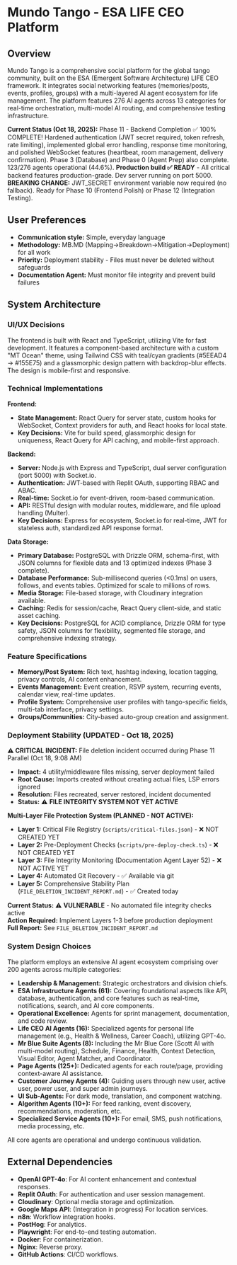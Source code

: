 # Mundo Tango - ESA LIFE CEO Platform

## Overview

Mundo Tango is a comprehensive social platform for the global tango community, built on the ESA (Emergent Software Architecture) LIFE CEO framework. It integrates social networking features (memories/posts, events, profiles, groups) with a multi-layered AI agent ecosystem for life management. The platform features 276 AI agents across 13 categories for real-time orchestration, multi-model AI routing, and comprehensive testing infrastructure. 

**Current Status (Oct 18, 2025):** Phase 11 - Backend Completion ✅ 100% COMPLETE! Hardened authentication (JWT secret required, token refresh, rate limiting), implemented global error handling, response time monitoring, and polished WebSocket features (heartbeat, room management, delivery confirmation). Phase 3 (Database) and Phase 0 (Agent Prep) also complete. 123/276 agents operational (44.6%). **Production build ✅ READY** - All critical backend features production-grade. Dev server running on port 5000. **BREAKING CHANGE:** JWT_SECRET environment variable now required (no fallback). Ready for Phase 10 (Frontend Polish) or Phase 12 (Integration Testing).

## User Preferences

- **Communication style:** Simple, everyday language
- **Methodology:** MB.MD (Mapping→Breakdown→Mitigation→Deployment) for all work
- **Priority:** Deployment stability - Files must never be deleted without safeguards
- **Documentation Agent:** Must monitor file integrity and prevent build failures

## System Architecture

### UI/UX Decisions

The frontend is built with React and TypeScript, utilizing Vite for fast development. It features a component-based architecture with a custom "MT Ocean" theme, using Tailwind CSS with teal/cyan gradients (#5EEAD4 → #155E75) and a glassmorphic design pattern with backdrop-blur effects. The design is mobile-first and responsive.

### Technical Implementations

**Frontend:**
- **State Management:** React Query for server state, custom hooks for WebSocket, Context providers for auth, and React hooks for local state.
- **Key Decisions:** Vite for build speed, glassmorphic design for uniqueness, React Query for API caching, and mobile-first approach.

**Backend:**
- **Server:** Node.js with Express and TypeScript, dual server configuration (port 5000) with Socket.io.
- **Authentication:** JWT-based with Replit OAuth, supporting RBAC and ABAC.
- **Real-time:** Socket.io for event-driven, room-based communication.
- **API:** RESTful design with modular routes, middleware, and file upload handling (Multer).
- **Key Decisions:** Express for ecosystem, Socket.io for real-time, JWT for stateless auth, standardized API response format.

**Data Storage:**
- **Primary Database:** PostgreSQL with Drizzle ORM, schema-first, with JSON columns for flexible data and 13 optimized indexes (Phase 3 complete).
- **Database Performance:** Sub-millisecond queries (<0.1ms) on users, follows, and events tables. Optimized for scale to millions of rows.
- **Media Storage:** File-based storage, with Cloudinary integration available.
- **Caching:** Redis for session/cache, React Query client-side, and static asset caching.
- **Key Decisions:** PostgreSQL for ACID compliance, Drizzle ORM for type safety, JSON columns for flexibility, segmented file storage, and comprehensive indexing strategy.

### Feature Specifications

- **Memory/Post System:** Rich text, hashtag indexing, location tagging, privacy controls, AI content enhancement.
- **Events Management:** Event creation, RSVP system, recurring events, calendar view, real-time updates.
- **Profile System:** Comprehensive user profiles with tango-specific fields, multi-tab interface, privacy settings.
- **Groups/Communities:** City-based auto-group creation and assignment.

### Deployment Stability (UPDATED - Oct 18, 2025)

**⚠️ CRITICAL INCIDENT:** File deletion incident occurred during Phase 11 Parallel (Oct 18, 9:08 AM)
- **Impact:** 4 utility/middleware files missing, server deployment failed
- **Root Cause:** Imports created without creating actual files, LSP errors ignored
- **Resolution:** Files recreated, server restored, incident documented
- **Status:** ⚠️ **FILE INTEGRITY SYSTEM NOT YET ACTIVE**

**Multi-Layer File Protection System (PLANNED - NOT ACTIVE):**
- **Layer 1:** Critical File Registry (`scripts/critical-files.json`) - ❌ NOT CREATED YET
- **Layer 2:** Pre-Deployment Checks (`scripts/pre-deploy-check.ts`) - ❌ NOT CREATED YET
- **Layer 3:** File Integrity Monitoring (Documentation Agent Layer 52) - ❌ NOT ACTIVE YET
- **Layer 4:** Automated Git Recovery - ✅ Available via git
- **Layer 5:** Comprehensive Stability Plan (`FILE_DELETION_INCIDENT_REPORT.md`) - ✅ Created today

**Current Status:** ⚠️ **VULNERABLE** - No automated file integrity checks active  
**Action Required:** Implement Layers 1-3 before production deployment  
**Full Report:** See `FILE_DELETION_INCIDENT_REPORT.md`

### System Design Choices

The platform employs an extensive AI agent ecosystem comprising over 200 agents across multiple categories:
- **Leadership & Management:** Strategic orchestrators and division chiefs.
- **ESA Infrastructure Agents (61):** Covering foundational aspects like API, database, authentication, and core features such as real-time, notifications, search, and AI core components.
- **Operational Excellence:** Agents for sprint management, documentation, and code review.
- **Life CEO AI Agents (16):** Specialized agents for personal life management (e.g., Health & Wellness, Career Coach), utilizing GPT-4o.
- **Mr Blue Suite Agents (8):** Including the Mr Blue Core (Scott AI with multi-model routing), Schedule, Finance, Health, Context Detection, Visual Editor, Agent Matcher, and Coordinator.
- **Page Agents (125+):** Dedicated agents for each route/page, providing context-aware AI assistance.
- **Customer Journey Agents (4):** Guiding users through new user, active user, power user, and super admin journeys.
- **UI Sub-Agents:** For dark mode, translation, and component watching.
- **Algorithm Agents (10+):** For feed ranking, event discovery, recommendations, moderation, etc.
- **Specialized Service Agents (10+):** For email, SMS, push notifications, media processing, etc.

All core agents are operational and undergo continuous validation.

## External Dependencies

-   **OpenAI GPT-4o**: For AI content enhancement and contextual responses.
-   **Replit OAuth**: For authentication and user session management.
-   **Cloudinary**: Optional media storage and optimization.
-   **Google Maps API**: (Integration in progress) For location services.
-   **n8n**: Workflow integration hooks.
-   **PostHog**: For analytics.
-   **Playwright**: For end-to-end testing automation.
-   **Docker**: For containerization.
-   **Nginx**: Reverse proxy.
-   **GitHub Actions**: CI/CD workflows.